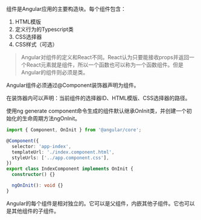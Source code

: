 组件是Angular应用的主要构造块。每个组件包含：
1. HTML模版
2. 定义行为的Typescript类
3. CSS选择器
4. CSS样式（可选）

>Angular对组件的定义和React不同。React认为只要能接收props并返回一个React元素就是组件，所以一个函数也可以称为一个函数组件。但是Angular的组件则必须是类。

Angular组件必须通过@Component装饰器声明为组件。

在装饰器内可以声明：当前组件的选择器ID、HTML模版、CSS选择器的路径。

使用ng generate component命令生成的组件默认继承OnInit类，并创建一个初始化的生命周期方法ngOnInit。

```ts
import { Component, OnInit } from '@angular/core';

@Component({
  selector: 'app-index',
  templateUrl: './index.component.html',
  styleUrls: ['../app.component.css'],
})
export class IndexComponent implements OnInit {
  constructor() {}

  ngOnInit(): void {}
}
```

Angular的每个组件是相对独立的。它可以是父组件，内嵌其他子组件。它也可以是其他组件的子组件。
